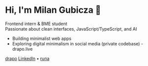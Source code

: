 # Hi, I'm Milan Gubicza 👋

Frontend intern & BME student  
Passionate about clean interfaces, JavaScript/TypeScript, and AI

- Building minimalist web apps
- Exploring digital minimalism in social media (private codebase) - drapo.live

[drapo](https://drapo.live) [LinkedIn](https://www.linkedin.com/in/gubiczam) • [runa](https://github.com/gubiczam/runa)
